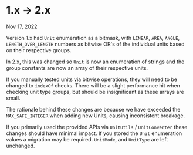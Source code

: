 
# 1.x -> 2.x

Nov 17, 2022

Version 1.x had `Unit` enumeration as a bitmask, with `LINEAR`, `AREA`, `ANGLE`, `LENGTH_OVER_LENGTH` numbers as bitwise OR's of the individual units based on their respective groups.

In 2.x, this was changed so `Unit` is now an enumeration of strings and the group constants are now an array of their respective units.

If you manually tested units via bitwise operations, they will need to be changed to `indexOf` checks. There will be a slight performance hit when checking unit type groups, but should be insignificant as these arrays are small.

The rationale behind these changes are because we have exceeded the `MAX_SAFE_INTEGER` when adding new Units, causing inconsistent breakage.

If you primarily used the provided APIs via `UnitUtils` / `UnitConverter` these changes should have minimal impact. If you stored the `Unit` enumeration values a migration may be required. `UnitMode`, and `UnitType` are left unchanged.
